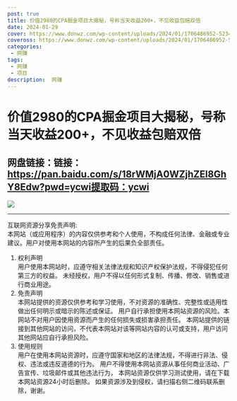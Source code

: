 ```yaml
---
post: true
title: 价值2980的CPA掘金项目大揭秘，号称当天收益200+，不见收益包赔双倍
date: 2024-01-29
cover: https://www.donwz.com/wp-content/uploads/2024/01/1706486952-5234e94491d4205.jpg
coveross: https://www.donwz.com/wp-content/uploads/2024/01/1706486952-5234e94491d4205.jpg
categories:
 - 网赚
tags:
 - 网赚
 - 项目
description:  网赚
---
```

# 价值2980的CPA掘金项目大揭秘，号称当天收益200+，不见收益包赔双倍

## 网盘链接：链接：https://pan.baidu.com/s/18rWMjA0WZjhZEl8GhY8Edw?pwd=ycwi提取码：ycwi  

![](https://www.donwz.com/wp-content/uploads/2024/01/1706486952-5234e94491d4205.jpg)

---
互联网资源分享免责声明:  
本网站（或应用程序）的内容仅供参考和个人使用，不构成任何法律、金融或专业建议。用户对使用本网站的内容所产生的后果负全部责任。
1. 权利声明  
用户使用本网站时，应遵守相关法律法规和知识产权保护法规，不得侵犯任何第三方的权益。
未经授权，用户不得以任何形式复制、传播、修改、销售或进行商业用途。
2. 免责声明  
本网站提供的资源仅供参考和学习使用，不对资源的准确性、完整性或适用性做出任何明示或暗示的陈述或保证。
用户自行承担使用本网站资源的风险。本网站不对用户因使用资源而产生的任何损失或损害承担责任。
本网站提供的链接到其他网站的访问，不代表本网站对该等网站内容的认可或支持，用户访问其他网站应自行承担风险。
3. 使用规则  
用户在使用本网站资源时，应遵守国家和地区的法律法规，不得进行非法、侵权、违法或违反道德的行为。
用户不得使用本网站资源从事任何商业活动、广告宣传、垃圾邮件或其他违法行为，
本网站资源仅供学习测试使用，请在下载本网站资源24小时后删除。
如果资源涉及到侵权，请扫描右侧二维码联系删除，谢谢。
